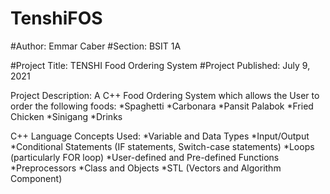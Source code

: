 # TenshiFOS

#Author: Emmar Caber
#Section: BSIT 1A
	
#Project Title: TENSHI Food Ordering System
#Project Published: July 9, 2021
	
Project Description: 
		A C++ Food Ordering System which allows the User to order the following foods:
			*Spaghetti
			*Carbonara
			*Pansit Palabok
			*Fried Chicken
			*Sinigang
			*Drinks
		
C++ Language Concepts Used:
		*Variable and Data Types
		*Input/Output
		*Conditional Statements (IF statements, Switch-case statements)
		*Loops (particularly FOR loop)
		*User-defined and Pre-defined Functions
		*Preprocessors
		*Class and Objects 
		*STL (Vectors and Algorithm Component)
